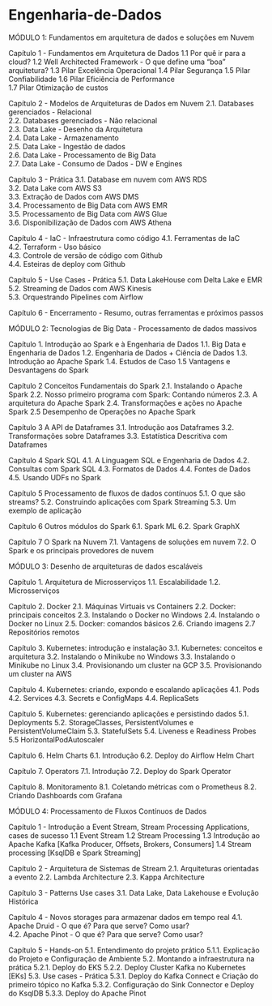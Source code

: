 # Engenharia-de-Dados

MÓDULO 1: Fundamentos em arquitetura de dados e soluções em Nuvem
 
Capítulo 1 - Fundamentos em Arquitetura de Dados 
1.1 Por quê ir para a cloud? 
1.2 Well Architected Framework - O que define uma “boa” arquitetura? 
1.3 Pilar Excelência Operacional 
1.4 Pilar Segurança 
1.5 Pilar Confiabilidade 
1.6 Pilar Eficiência de Performance  
1.7 Pilar Otimização de custos  
 
Capítulo 2 - Modelos de Arquiteturas de Dados em Nuvem 
2.1. Databases gerenciados - Relacional  
2.2.  Databases gerenciados - Não relacional  
2.3.  Data Lake - Desenho da Arquitetura  
2.4.  Data Lake - Armazenamento  
2.5.  Data Lake - Ingestão de dados  
2.6.  Data Lake - Processamento de Big Data  
2.7.  Data Lake - Consumo de Dados - DW e Engines  
 
Capítulo 3 - Prática 
3.1.  Database em nuvem com AWS RDS  
3.2.  Data Lake com AWS S3  
3.3.  Extração de Dados com AWS DMS  
3.4.  Processamento de Big Data com AWS EMR  
3.5.  Processamento de Big Data com AWS Glue  
3.6.  Disponibilização de Dados com AWS Athena  
 
Capítulo 4 - IaC - Infraestrutura como código 
4.1.  Ferramentas de IaC  
4.2.  Terraform - Uso básico  
4.3.  Controle de versão de código com Github  
4.4.  Esteiras de deploy com Github  
 
Capítulo 5 - Use Cases - Prática 
5.1.  Data LakeHouse com Delta Lake e EMR  
5.2.  Streaming de Dados com AWS Kinesis  
5.3.  Orquestrando Pipelines com Airflow  
 
Capítulo 6 - Encerramento - Resumo, outras ferramentas e próximos passos
 

MÓDULO 2: Tecnologias de Big Data - Processamento de dados massivos
 
Capítulo 1. Introdução ao Spark e à Engenharia de Dados
1.1. Big Data e Engenharia de Dados
1.2. Engenharia de Dados + Ciência de Dados
1.3. Introdução ao Apache Spark
1.4. Estudos de Caso
1.5 Vantagens e Desvantagens do Spark
 
Capítulo 2 Conceitos Fundamentais do Spark
2.1. Instalando o Apache Spark
2.2. Nosso primeiro programa com Spark: Contando números
2.3. A arquitetura do Apache Spark
2.4. Transformações e ações no Apache Spark
2.5 Desempenho de Operações no Apache Spark
 
Capítulo 3 A API de Dataframes
3.1. Introdução aos Dataframes
3.2. Transformações sobre Dataframes
3.3. Estatística Descritiva com Dataframes
 
Capítulo 4 Spark SQL
4.1. A Linguagem SQL e Engenharia de Dados
4.2. Consultas com Spark SQL
4.3. Formatos de Dados
4.4. Fontes de Dados
4.5. Usando UDFs no Spark
 
Capítulo 5 Processamento de fluxos de dados contínuos
5.1. O que são streams?
5.2. Construindo aplicações com Spark Streaming
5.3. Um exemplo de aplicação
 
Capítulo 6  Outros módulos do Spark
6.1. Spark ML
6.2. Spark GraphX
 
Capítulo 7 O Spark na Nuvem
7.1. Vantagens de soluções em nuvem
7.2.   O Spark e os principais provedores de nuvem


MÓDULO 3: Desenho de arquiteturas de dados escaláveis
 
Capítulo 1. Arquitetura de Microsserviços 
1.1. Escalabilidade
1.2. Microsserviços
 
Capítulo 2.  Docker
2.1. Máquinas Virtuais vs Containers
2.2. Docker: principais conceitos
2.3. Instalando o Docker no Windows
2.4. Instalando o Docker no Linux
2.5. Docker: comandos básicos
2.6. Criando imagens
2.7 Repositórios remotos
 
Capítulo 3. Kubernetes: introdução e instalação
3.1. Kubernetes: conceitos e arquitetura
3.2.  Instalando o Minikube no Windows
3.3. Instalando o Minikube no Linux
3.4. Provisionando um cluster na GCP
3.5. Provisionando um cluster na AWS
 
Capítulo 4. Kubernetes: criando, expondo e escalando aplicações
4.1. Pods
4.2. Services
4.3. Secrets e ConfigMaps
4.4. ReplicaSets
 
Capítulo 5. Kubernetes: gerenciando aplicações e persistindo dados
5.1. Deployments
5.2. StorageClasses, PersistentVolumes e PersistentVolumeClaim
5.3. StatefulSets
5.4. Liveness e Readiness Probes
5.5 HorizontalPodAutoscaler
 
Capítulo 6. Helm Charts
6.1. Introdução
6.2. Deploy do Airflow Helm Chart
 
Capítulo 7. Operators
7.1. Introdução
7.2. Deploy do Spark Operator
 
Capítulo 8. Monitoramento
8.1. Coletando métricas com o Prometheus 
8.2. Criando Dashboards com Grafana 
 
 
MÓDULO 4: Processamento de Fluxos Contínuos de Dados
 
Capítulo 1 - Introdução a Event Stream, Stream Processing Applications, cases de sucesso
1.1 Event Stream 
1.2 Stream Processing 
1.3 Introdução ao Apache Kafka [Kafka Producer, Offsets, Brokers, Consumers] 
1.4 Stream processing [KsqlDB e Spark Streaming] 
 
Capítulo 2 - Arquitetura de Sistemas de Stream
2.1.  Arquiteturas orientadas a evento 
2.2.  Lambda Architecture 
2.3.  Kappa Architecture 
 
Capítulo 3 - Patterns Use cases 
3.1. Data Lake, Data Lakehouse e Evolução Histórica 
 
Capítulo 4 - Novos storages para armazenar dados em tempo real
4.1. Apache Druid - O que é? Para que serve? Como usar?  
4.2. Apache Pinot - O que é? Para que serve? Como usar? 
 
Capítulo 5 - Hands-on
5.1. Entendimento do projeto prático
         5.1.1. Explicação do Projeto e Configuração de Ambiente
5.2. Montando a infraestrutura na prática
          5.2.1. Deploy do EKS
          5.2.2. Deploy Cluster Kafka no Kubernetes [EKs]
5.3. Use cases - Prática
         5.3.1. Deploy do Kafka Connect e Criação do primeiro tópico no Kafka
        5.3.2. Configuração do Sink Connector e Deploy do KsqlDB
        5.3.3. Deploy do Apache Pinot
 

